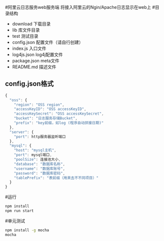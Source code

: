 #阿里云日志服务web服务端
将接入阿里云的Ngin/Apache日志显示在web上
#目录结构
+ download 下载目录
+ lib 库文件目录
+ test 测试目录
+ config.json 配置文件（请自行创建） 
+ index.js 入口文件
+ log4js.json log4j配置文件
+ package.json meta文件
+ README.md 描述文件

## config.json格式

```javascript
{
  "oss": {
    "region": "OSS region",
    "accessKeyID": "OSS accessKeyID",
    "accessKeySecret": "OSS accessKeySecret",
    "bucket": "日志服务存储Bucket",
    "prefix": "key前缀，如log (程序自动拼接日期)"
  },
  "server": {
    "port": http服务器监听端口
  },
  "mysql": {
    "host": "mysql主机",
    "port": mysql端口,
    "poolSize": 连接池大小,
    "database": "数据库名称",
    "username": "数据库账号",
    "password": "数据库密码",
    "tablePrefix": "表前缀（用来去不不同项目）"
  }
}
```

#运行
```bash
npm install
npm run start
```

#单元测试
```bash
npm install -g mocha
mocha
```